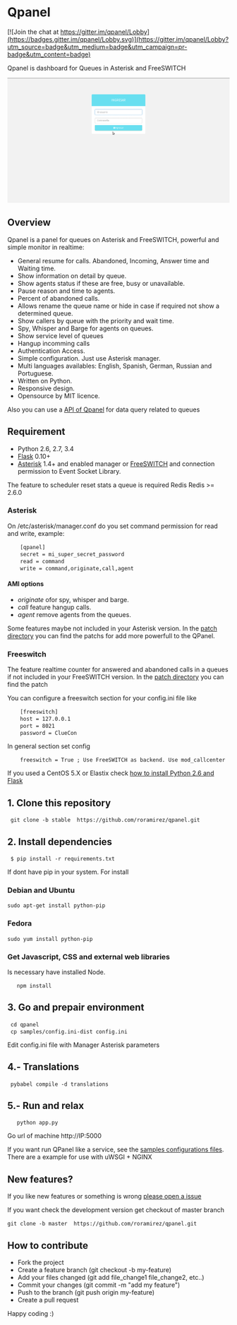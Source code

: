 # Qpanel

[![Join the chat at https://gitter.im/qpanel/Lobby](https://badges.gitter.im/qpanel/Lobby.svg)](https://gitter.im/qpanel/Lobby?utm_source=badge&utm_medium=badge&utm_campaign=pr-badge&utm_content=badge)

Qpanel is dashboard for Queues in Asterisk and FreeSWITCH

![Demo](samples/animation.gif)

## Overview

Qpanel is a panel for queues on Asterisk and FreeSWITCH, powerful and simple monitor in realtime:

* General resume for calls. Abandoned, Incoming, Answer time and Waiting time.
* Show information on detail by queue.
* Show agents status if these are free, busy or unavailable.
* Pause reason and time to agents.
* Percent of abandoned calls.
* Allows rename the queue name or hide in case if required not show a determined queue.
* Show callers by queue with the priority and wait time.
* Spy, Whisper and Barge for agents on queues.
* Show service level of queues
* Hangup incomming calls
* Authentication Access.
* Simple configuration. Just use Asterisk manager.
* Multi languages availables: English, Spanish, German, Russian and Portuguese.
* Written on Python.
* Responsive design.
* Opensource by MIT licence.


Also you can use a [API of Qpanel](doc/api.md) for data query related to queues



## Requirement
 * Python 2.6, 2.7, 3.4
 * [Flask](http://flask.pocoo.org/) 0.10+
 * [Asterisk](http://www.asterisk.org) 1.4+ and enabled manager or [FreeSWITCH](http://www.freeswitch.org) and connection permission to Event Socket Library.

  The feature to scheduler reset stats a queue is required Redis Redis >= 2.6.0


### Asterisk
On /etc/asterisk/manager.conf do you set command permission for read and write, example:

```
    [qpanel]
    secret = mi_super_secret_password
    read = command
    write = command,originate,call,agent
```

#### AMI options
  * _originate_ ofor  spy, whisper and barge.
  * _call_ feature hangup calls.
  * _agent_ remove agents from the queues.


Some features maybe not included in your Asterisk version. In the [patch
directory](patches) you can find the patchs for add more powerfull to the QPanel.


### Freeswitch

The feature realtime counter for answered and abandoned calls in a  queues if not included in your FreeSWITCH version. In the [patch
directory](patches/freeswitch) you can find the patch


You can configure a freeswitch section for your config.ini file like

```
    [freeswitch]
    host = 127.0.0.1
    port = 8021
    password = ClueCon
```

In general section set config

```
    freeswitch = True ; Use FreeSWITCH as backend. Use mod_callcenter
```

 If you used a CentOS 5.X or Elastix check [how to install Python 2.6 and Flask](doc/README.Centos5.md)

## 1. Clone this repository
```
 git clone -b stable  https://github.com/roramirez/qpanel.git
```

## 2. Install dependencies
```
 $ pip install -r requirements.txt
```
If dont have pip in your system. For install

### Debian and Ubuntu
 ```
 sudo apt-get install python-pip
 ```

### Fedora
 ```
 sudo yum install python-pip
 ```

### Get Javascript, CSS and external web libraries
Is necessary have installed Node.

 ```
    npm install
 ```


##  3. Go and prepair environment
 ```
  cd qpanel
  cp samples/config.ini-dist config.ini
 ```
  Edit config.ini file with Manager Asterisk parameters

## 4.- Translations
 ```
  pybabel compile -d translations
 ```


## 5.- Run and relax
 ```
    python app.py
 ```

Go url of machine http://IP:5000

If you want run QPanel like a service, see the [samples configurations
files](samples/configs).  There are a example for use with uWSGI + NGINX

## New features?
If you like new features or something is wrong [please open a issue](https://github.com/roramirez/qpanel/issues/new)

If you want check the development version get checkout of master branch

 ```
 git clone -b master  https://github.com/roramirez/qpanel.git
 ```


## How to contribute

 * Fork the project
 * Create a feature branch (git checkout -b my-feature)
 * Add your files changed (git add file_change1 file_change2, etc..)
 * Commit your changes (git commit -m "add my feature")
 * Push to the branch (git push origin my-feature)
 * Create a pull request

Happy coding :)

